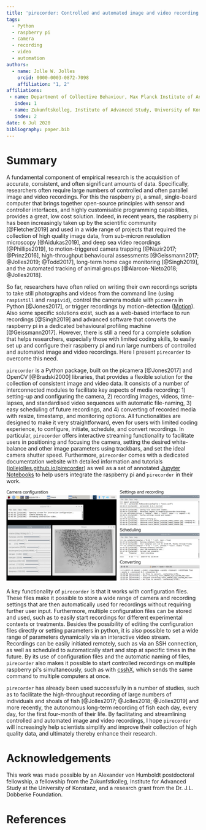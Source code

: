 ```yaml
---
title: 'pirecorder: Controlled and automated image and video recording with the raspberry pi'
tags:
  - Python
  - raspberry pi
  - camera
  - recording
  - video
  - automation
authors:
  - name: Jolle W. Jolles
    orcid: 0000-0003-0872-7098
    affiliation: "1, 2"
affiliations:
 - name: Department of Collective Behaviour, Max Planck Institute of Animal Behaviour, Konstanz, Germany
   index: 1
 - name: Zukunftskolleg, Institute of Advanced Study, University of Konstanz, Germany
   index: 2
date: 6 Jul 2020
bibliography: paper.bib
---
```


# Summary
A fundamental component of empirical research is the acquisition of accurate, consistent, and often significant amounts of data. Specifically, researchers often require large numbers of controlled and often parallel image and video recordings. For this the raspberry pi, a small, single-board computer that brings together open-source principles with sensor and controller interfaces, and highly customisable programming capabilities, provides a great, low cost solution. Indeed, in recent years, the raspberry pi has been increasingly taken up by the scientific community [@Fletcher2019] and used in a wide range of projects that required the collection of high quality image data, from sub-micron resolution microscopy [@Aidukas2019], and deep sea video recordings [@Phillips2019], to motion-triggered camera trapping [@Nazir2017; @Prinz2016], high-throughput behavioural assessments [@Geissmann2017; @Jolles2019; @Todd2017], long-term home cage monitoring [@Singh2019], and the automated tracking of animal groups [@Alarcon-Nieto2018; @Jolles2018].

So far, researchers have often relied on writing their own recordings scripts to take still photographs and videos from the command line (using `raspistill` and `raspivid`), control the camera module with `picamera` in Python [@Jones2017], or trigger recordings by motion-detection  ([Motion](https://motion-project.github.io)). Also some specific solutions exist, such as a web-based interface to run recordings [@Singh2019] and advanced software that converts the raspberry pi in a dedicated behavioural profiling machine [@Geissmann2017]. However, there is still a need for a complete solution that helps researchers, especially those with limited coding skills, to easily set up and configure their raspberry pi and run large numbers of controlled and automated image and video recordings. Here I present `pirecorder` to overcome this need.

`pirecorder` is a Python package, built on the picamera [@Jones2017] and OpenCV [@Bradski2000] libraries, that provides a flexible solution for the collection of consistent image and video data. It consists of a number of interconnected modules to facilitate key aspects of media recording: 1) setting-up and configuring the camera, 2) recording images, videos, time-lapses, and standardised video sequences with automatic file-naming, 3) easy scheduling of future recordings, and 4) converting of recorded media with resize, timestamp, and monitoring options. All functionalities are designed to make it very straightforward, even for users with limited coding experience, to configure, initiate, schedule, and convert recordings. In particular, `pirecorder` offers interactive streaming functionality to facilitate users in positioning and focusing the camera, setting the desired white-balance and other image parameters using trackbars, and set the ideal camera shutter speed. Furthermore, `pirecorder` comes with a dedicated documentation website with detailed information and tutorials ([jollejolles.github.io/pirecorder](https://jollejolles.github.io/pirecorder/)) as well as a set of annotated [Jupyter Notebooks](https://github.com/JolleJolles/pirecorder/tree/master/notebooks) to help users integrate the raspberry pi and `pirecorder` in their work.

![Screenshots of pirecorder in action, from configuring the camera with the interactive video stream, running recordings, testing and scheduling future recordings, and converting recorded media.](Figure1.jpg)

A key functionality of `pirecorder` is that it works with configuration files. These files make it possible to store a wide range of camera and recording settings that are then automatically used for  recordings without requiring further user input. Furthermore, multiple configuration files can be stored and used, such as to easily start recordings for different experimental contexts or treatments. Besides the possibility of editing the configuration files directly or setting parameters in python, it is also possible to set a wide range of parameters dynamically via an interactive video stream. Recordings can be easily initiated remotely, such as via an SSH connection, as well as scheduled to automatically start and stop at specific times in the future. By its use of configuration files and the automatic naming of files, `pirecorder` also makes it possible to start controlled recordings on multiple raspberry pi's simultaneously, such as with [csshX](https://github.com/brockgr/csshx), which sends the same command to multiple computers at once.  

`pirecorder` has already been used successfully in a number of studies, such as to facilitate the high-throughput recording of large numbers of individuals and shoals of fish [@Jolles2017; @Jolles2018; @Jolles2019] and more recently, the autonomous long-term recording of fish each day, every day, for the first four-month of their life. By facilitating and streamlining controlled and automated image and video recordings, I hope `pirecorder` will increasingly help scientists simplify and improve their collection of high quality data, and ultimately thereby enhance their research.

# Acknowledgements
This work was made possible by an Alexander von Humboldt postdoctoral fellowship, a fellowship from the Zukunfstkolleg, Institute for Advanced Study at the University of Konstanz, and a research grant from the Dr. J.L. Dobberke Foundation.

# References
